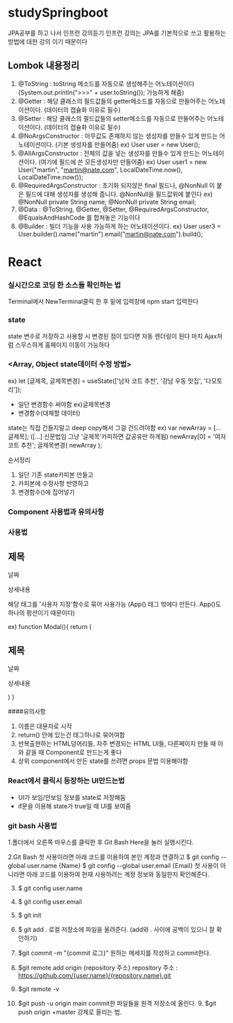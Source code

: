 # studySpringboot

JPA공부를 하고 나서 인프런 강의듣기 인프런 강의는 JPA를 기본적으로 쓰고 활용하는 방법에 대한
강의 이기 때문이다

## Lombok 내용정리

1. @ToString : toString 메소드를 자동으로 생성해주는 어노테이션이다 (System.out.println(">>>" + user.toString()); 가능하게 해줌)
2. @Getter : 해당 클래스의 필드값들의 getter메소드를 자동으로 만들어주는 어노테이션이다. (데이터의 캡슐화 이유로 필수) 
3. @Setter : 해당 클래스의 필드값들의 setter메소드를 자동으로 만들어주는 어노테이션이다. (데이터의 캡슐화 이유로 필수) 
4. @NoArgsConstructor : 아무값도 존재하지 않는 생성자를 만들수 있게 만드는 어노테이션이다. (기본 생성자를 만들어줌) ex) User user = new User();
5. @AllArgsConstructor : 전체의 값을 넣는 생성자를 만들수 있게 만드는 어노테이션이다. (여기에 필드에 쓴 모든생성자만 만들어줌) 
   ex) User user1 = new User("martin", "martin@nate.com", LocalDateTime.now(), LocalDateTime.now());
6. @RequiredArgsConstructor : 초기화 되지않은 final 필드나, @NonNull 이 붙은 필드에 대해 생성자를 생성해 줍니다. @NonNull을 필드값위에 붙인다
   ex)  @NonNull
        private String name;
        @NonNull
        private String email;
7. @Data : @ToString, @Getter, @Setter, @RequiredArgsConstructor, @EqualsAndHashCode 를 합쳐놓은 기능이다
8. @Builder : 빌더 기능을 사용 가능하게 하는 어노테이션이다.
   ex) User user3 = User.builder().name("martin").email("martin@nate.com").build();
   
   
   
   
# React

### 실시간으로 코딩 한 소스들 확인하는 법
Terminal에서 NewTerminal클릭 한 후 밑에 입력창에 npm start 입력한다

### state
state 변수로 저장하고 사용할 시 변경된 점이 있다면 자동 렌더링이 된다 마치 Ajax처럼 스무스하게 홈페이지 이동이 가능하다 
    
### <Array, Object state데이터 수정 방법>

ex) let [글제목, 글제목변경] = useState(['남자 코트 추천', '강남 우동 맛집', '다모토리']);

- 일단 변경함수 써야함 ex)글제목변경
- 변경함수(대체할 데이터)

state는 직접 건들지말고 deep copy해서 그걸 건드려야함
ex)	var newArray = [...글제목];   ([...] 신문법임 그냥 '글제목'카피하면 값공유만 하게됨)
    newArray[0] = '여자코트 추천';
    글제목변경( newArray );

순서정리
1. 일단 기존 state카피본 만들고
2. 카피본에 수정사항 반영하고
3. 변경함수()에 집어넣기


### Component 사용법과 유의사항

### 사용법

<div className="modal">
	<h2>제목</h2>
	<p>날짜</p>
	<p>상세내용</p>
  </div>
  해당 태그를 '사용자 지정'함수로 묶어 사용가능 (App() 태그 밖에다 만든다. App()도 하나의 펑션이기 때문이다)
  
  ex)
  function Modal(){
  return (
    <div className="modal">
        <h2>제목</h2>
        <p>날짜</p>
        <p>상세내용</p>
      </div>
    )
  }

####유의사항
1. 이름은 대뮨자로 시작
2. return() 안에 있는건 태그하나로 묶어여함
3. 반복출현하는 HTML덩어리들, 자주 변경되는 HTML UI들, 다른페이지 만들 때 이와 같을 때 Component로 만드는게 좋다
4. 상위 component에서 만든 state를 쓰려면 props 문법 이용해야함

### React에서 클릭시 등장하는 UI만드는법

- UI가 보임/안보임 정보를 state로 저장해둠
- if문을 이용해 state가 true일 때 UI를 보여줌



### git bash 사용법
1.폴더에서 오른쪽 마우스를 클릭한 후 Git Bash Here을 눌러 실행시킨다.

2.Git Bash 첫 사용이라면 아래 코드를 이용하여 본인 계정과 연결하고
 $ git config --global user.name {Name} $ git config --global user.email {Email}
 첫 사용이 아니라면 아래 코드를 이용하여 현재 사용하려는 계정 정보와 동일한지 확인해준다.
 
 
3. $ git config user.name 
4. $ git config user.email
5. $ git init
6. $ git add . 로컬 저장소에 파일을 올려준다.
 (add와 . 사이에 공백이 있으니 잘 확인하기)

6. $git commit -m "{commit 로그}"
   원하는 메세지를 작성하고 commit한다.

7. $git remote add origin {repository 주소}
   repository 주소 : https://github.com/{user.name}/{repository.name}.git

8. $git remote -v

9. $git push -u origin main
    commit한 파일들을 원격 저장소에 올린다.
   9. $git push origin +master
    강제로 올리는 법.
